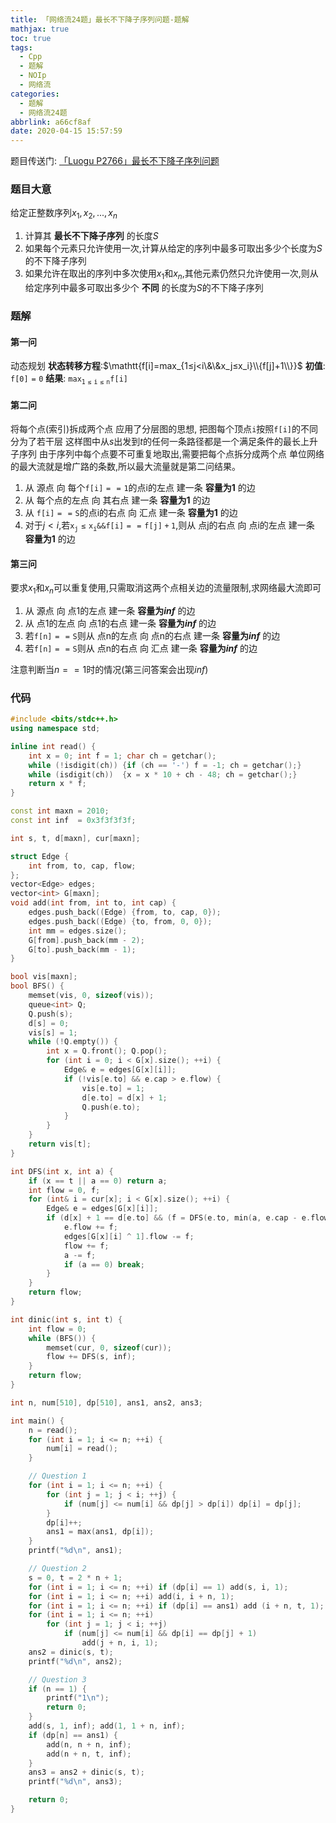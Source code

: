 ```yaml
---
title: 「网络流24题」最长不下降子序列问题-题解
mathjax: true
toc: true
tags:
  - Cpp
  - 题解
  - NOIp
  - 网络流
categories:
  - 题解
  - 网络流24题
abbrlink: a66cf8af
date: 2020-04-15 15:57:59
---
```


题目传送门: [「Luogu P2766」最长不下降子序列问题](https://www.luogu.com.cn/problem/P2766)

<!--more-->

### 题目大意
给定正整数序列$x_1, x_2, ..., x_n$ 
1. 计算其 __最长不下降子序列__ 的长度$S$
2. 如果每个元素只允许使用一次,计算从给定的序列中最多可取出多少个长度为$S$的不下降子序列
3. 如果允许在取出的序列中多次使用$x_1$和$x_n$,其他元素仍然只允许使用一次,则从给定序列中最多可取出多少个 __不同__ 的长度为$S$的不下降子序列

### 题解
#### 第一问
动态规划
__状态转移方程__:$\mathtt{f[i]=max_{1≤j<i\&\&x_j≤x_i}\\{f[j]+1\\}}$
__初值__: $\mathtt{f[0]=0}$
__结果__: $\mathtt{max_{1\leq i\leq n}f[i]}$

#### 第二问
将每个点(索引)拆成两个点
应用了分层图的思想, 把图每个顶点$\mathtt{i}$按照$\mathtt{f[i]}$的不同分为了若干层
这样图中从$s$出发到$t$的任何一条路径都是一个满足条件的最长上升子序列
由于序列中每个点要不可重复地取出,需要把每个点拆分成两个点
单位网络的最大流就是增广路的条数,所以最大流量就是第二问结果。

1. 从 源点 向 每个$\mathtt{f[i]==1}$的点i的左点 建一条 __容量为1__ 的边
2. 从 每个点的左点 向 其右点 建一条 __容量为1__ 的边
3. 从 $\mathtt{f[i]==S}$的点i的右点 向 汇点 建一条 __容量为1__ 的边
4. 对于$j<i$,若$\mathtt{x_j\leq x_i \&\& f[i] == f[j] + 1}$,则从 点j的右点 向 点i的左点 建一条 __容量为1__ 的边

#### 第三问
要求$x_1$和$x_n$可以重复使用,只需取消这两个点相关边的流量限制,求网络最大流即可

1. 从 源点 向 点1的左点 建一条 __容量为$inf$__ 的边
2. 从 点1的左点 向 点1的右点 建一条 __容量为$inf$__ 的边
3. 若$\mathtt{f[n]==S}$则从 点n的左点 向 点n的右点 建一条 __容量为$inf$__ 的边
3. 若$\mathtt{f[n]==S}$则从 点n的右点 向 汇点 建一条 __容量为$inf$__ 的边

注意判断当$n==1$时的情况(第三问答案会出现$inf$)

### 代码
```cpp
#include <bits/stdc++.h>
using namespace std;

inline int read() {
    int x = 0; int f = 1; char ch = getchar();
    while (!isdigit(ch)) {if (ch == '-') f = -1; ch = getchar();}
    while (isdigit(ch))  {x = x * 10 + ch - 48; ch = getchar();}
    return x * f;
}

const int maxn = 2010;
const int inf  = 0x3f3f3f3f;

int s, t, d[maxn], cur[maxn];

struct Edge {
    int from, to, cap, flow;
};
vector<Edge> edges;
vector<int> G[maxn];
void add(int from, int to, int cap) {
    edges.push_back((Edge) {from, to, cap, 0});
    edges.push_back((Edge) {to, from, 0, 0});
    int mm = edges.size();
    G[from].push_back(mm - 2);
    G[to].push_back(mm - 1);
}

bool vis[maxn];
bool BFS() {
    memset(vis, 0, sizeof(vis));
    queue<int> Q;
    Q.push(s);
    d[s] = 0;
    vis[s] = 1;
    while (!Q.empty()) {
        int x = Q.front(); Q.pop();
        for (int i = 0; i < G[x].size(); ++i) {
            Edge& e = edges[G[x][i]];
            if (!vis[e.to] && e.cap > e.flow) {
                vis[e.to] = 1;
                d[e.to] = d[x] + 1;
                Q.push(e.to);
            }
        }
    }
    return vis[t];
}

int DFS(int x, int a) {
    if (x == t || a == 0) return a;
    int flow = 0, f;
    for (int& i = cur[x]; i < G[x].size(); ++i) {
        Edge& e = edges[G[x][i]];
        if (d[x] + 1 == d[e.to] && (f = DFS(e.to, min(a, e.cap - e.flow))) > 0) {
            e.flow += f;
            edges[G[x][i] ^ 1].flow -= f;
            flow += f;
            a -= f;
            if (a == 0) break;
        }
    }
    return flow;
}

int dinic(int s, int t) {
    int flow = 0;
    while (BFS()) {
        memset(cur, 0, sizeof(cur));
        flow += DFS(s, inf);
    }
    return flow;
}

int n, num[510], dp[510], ans1, ans2, ans3; 

int main() {
    n = read();
    for (int i = 1; i <= n; ++i) {
        num[i] = read();
    }

    // Question 1
    for (int i = 1; i <= n; ++i) {
        for (int j = 1; j < i; ++j) {
            if (num[j] <= num[i] && dp[j] > dp[i]) dp[i] = dp[j];
        }
        dp[i]++;
        ans1 = max(ans1, dp[i]);
    }
    printf("%d\n", ans1);

    // Question 2
    s = 0, t = 2 * n + 1;
    for (int i = 1; i <= n; ++i) if (dp[i] == 1) add(s, i, 1);
    for (int i = 1; i <= n; ++i) add(i, i + n, 1);
    for (int i = 1; i <= n; ++i) if (dp[i] == ans1) add (i + n, t, 1);
    for (int i = 1; i <= n; ++i) 
        for (int j = 1; j < i; ++j) 
            if (num[j] <= num[i] && dp[i] == dp[j] + 1)
                add(j + n, i, 1);
    ans2 = dinic(s, t);
    printf("%d\n", ans2);

    // Question 3
    if (n == 1) {
        printf("1\n");
        return 0;
    }
    add(s, 1, inf); add(1, 1 + n, inf);
    if (dp[n] == ans1) {
        add(n, n + n, inf);
        add(n + n, t, inf);
    }
    ans3 = ans2 + dinic(s, t);
    printf("%d\n", ans3);

    return 0;
}
```

